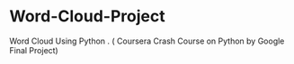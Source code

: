 # Word-Cloud-Project
Word Cloud Using Python . ( Coursera Crash Course on Python by Google Final Project)
